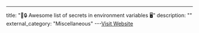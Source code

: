 ---
title: "🦄🔒 Awesome list of secrets in environment variables 🖥️"
description: ""
external_category: "Miscellaneous"
---[Visit Website](https://github.com/Puliczek/awesome-list-of-secrets-in-environment-variables)

